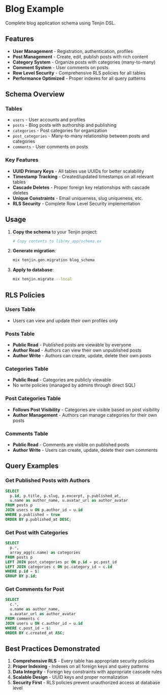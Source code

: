 # Blog Example

Complete blog application schema using Tenjin DSL.

## Features

- **User Management** - Registration, authentication, profiles
- **Post Management** - Create, edit, publish posts with rich content
- **Category System** - Organize posts with categories (many-to-many)
- **Comment System** - User comments on posts
- **Row Level Security** - Comprehensive RLS policies for all tables
- **Performance Optimized** - Proper indexes for all query patterns

## Schema Overview

### Tables
- `users` - User accounts and profiles
- `posts` - Blog posts with authorship and publishing
- `categories` - Post categories for organization
- `post_categories` - Many-to-many relationship between posts and categories
- `comments` - User comments on posts

### Key Features
- **UUID Primary Keys** - All tables use UUIDs for better scalability
- **Timestamp Tracking** - Created/updated timestamps on all relevant tables
- **Cascade Deletes** - Proper foreign key relationships with cascade deletes
- **Unique Constraints** - Email uniqueness, slug uniqueness, etc.
- **RLS Security** - Complete Row Level Security implementation

## Usage

1. **Copy the schema** to your Tenjin project:
   ```elixir
   # Copy contents to lib/my_app/schema.ex
   ```

2. **Generate migration**:
   ```bash
   mix tenjin.gen.migration blog_schema
   ```

3. **Apply to database**:
   ```bash
   mix tenjin.migrate --local
   ```

## RLS Policies

### Users Table
- Users can view and update their own profiles only

### Posts Table
- **Public Read** - Published posts are viewable by everyone
- **Author Read** - Authors can view their own unpublished posts
- **Author Write** - Authors can create, update, delete their own posts

### Categories Table
- **Public Read** - Categories are publicly viewable
- No write policies (managed by admins through direct SQL)

### Post Categories Table
- **Follows Post Visibility** - Categories are visible based on post visibility
- **Author Management** - Authors can manage categories for their own posts

### Comments Table
- **Public Read** - Comments are visible on published posts
- **Author Write** - Users can create, update, delete their own comments

## Query Examples

### Get Published Posts with Authors
```sql
SELECT 
  p.id, p.title, p.slug, p.excerpt, p.published_at,
  u.name as author_name, u.avatar_url as author_avatar
FROM posts p
JOIN users u ON p.author_id = u.id
WHERE p.published = true
ORDER BY p.published_at DESC;
```

### Get Post with Categories
```sql
SELECT 
  p.*,
  array_agg(c.name) as categories
FROM posts p
LEFT JOIN post_categories pc ON p.id = pc.post_id
LEFT JOIN categories c ON pc.category_id = c.id
WHERE p.id = $1
GROUP BY p.id;
```

### Get Comments for Post
```sql
SELECT 
  c.*,
  u.name as author_name,
  u.avatar_url as author_avatar
FROM comments c
JOIN users u ON c.author_id = u.id
WHERE c.post_id = $1
ORDER BY c.created_at ASC;
```

## Best Practices Demonstrated

1. **Comprehensive RLS** - Every table has appropriate security policies
2. **Proper Indexing** - Indexes on all foreign keys and query patterns
3. **Data Integrity** - Foreign key constraints with appropriate cascade rules
4. **Scalable Design** - UUID keys and proper normalization
5. **Security First** - RLS policies prevent unauthorized access at database level